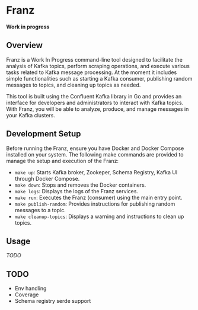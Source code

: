 # Franz

**Work in progress**

## Overview

Franz is a Work In Progress command-line tool designed to facilitate the analysis of Kafka topics, perform scraping operations, and execute various tasks related to Kafka message processing. At the moment it includes simple functionalities such as starting a Kafka consumer, publishing random messages to topics, and cleaning up topics as needed.

This tool is built using the Confluent Kafka library in Go and provides an interface for developers and administrators to interact with Kafka topics. With Franz, you will be able to analyze, produce, and manage messages in your Kafka clusters.

## Development Setup

Before running the Franz, ensure you have Docker and Docker Compose installed on your system. The following make commands are provided to manage the setup and execution of the Franz:

- `make up`: Starts Kafka broker, Zookeper, Schema Registry, Kafka UI through Docker Compose.
- `make down`: Stops and removes the Docker containers.
- `make logs`: Displays the logs of the Franz services.
- `make run`: Executes the Franz (consumer) using the main entry point.
- `make publish-random`: Provides instructions for publishing random messages to a topic.
- `make cleanup-topics`: Displays a warning and instructions to clean up topics.

## Usage

*TODO*


## TODO

- Env handling
- Coverage
- Schema registry serde support

